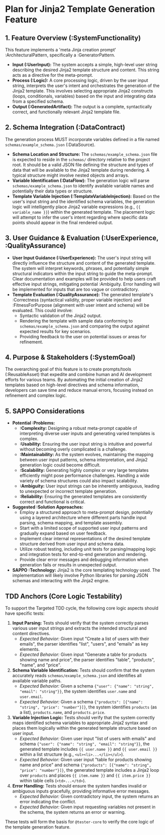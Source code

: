# Plan for Jinja2 Template Generation Feature

## 1. Feature Overview (:SystemFunctionality)

This feature implements a 'meta Jinja creation prompt' :ArchitecturalPattern, specifically a :GeneratorPattern.
*   **Input (:UserInput):** The system accepts a simple, high-level user string describing the desired Jinja2 template structure and content. This string acts as a directive for the meta-prompt.
*   **Process (:Logic):** A core processing logic, driven by the user input string, interprets the user's intent and orchestrates the generation of the Jinja2 template. This involves selecting appropriate Jinja2 constructs (loops, conditionals, variables) based on the input and integrating data from a specified schema.
*   **Output (:GeneratedArtifact):** The output is a complete, syntactically correct, and functionally relevant Jinja2 template file.

## 2. Schema Integration (:DataContract)

The generation process MUST incorporate variables defined in a file named `schemas/example_schema.json` (:DataSource).
*   **Schema Location and Structure:** The `schemas/example_schema.json` file is expected to reside in the `schemas/` directory relative to the project root. It should be a valid JSON file defining the structure and types of data that will be available to the Jinja2 template during rendering. A typical structure might involve nested objects and arrays.
*   **Variable Identification (:DataFlow):** The generation logic will parse `schemas/example_schema.json` to identify available variable names and potentially their data types or structure.
*   **Template Variable Injection (:TemplateVariableInjection):** Based on the user's input string and the identified schema variables, the generation logic will intelligently place Jinja2 variable expressions (e.g., `{{ variable_name }}`) within the generated template. The placement logic will attempt to infer the user's intent regarding where specific data points should appear in the final rendered output.

## 3. User Guidance & Evaluation (:UserExperience, :QualityAssurance)

*   **User Input Guidance (:UserExperience):** The user's input string will directly influence the structure and content of the generated template. The system will interpret keywords, phrases, and potentially simple structural indicators within the input string to guide the meta-prompt. Clear documentation and examples will be provided to help users craft effective input strings, mitigating potential :Ambiguity. Error handling will be implemented for inputs that are too vague or contradictory.
*   **Template Evaluation (:QualityAssurance):** The generated template's :Correctness (syntactical validity, proper variable injection) and :FitnessForPurpose (alignment with user intent and schema) will be evaluated. This could involve:
    *   Syntactic validation of the Jinja2 output.
    *   Rendering the template with sample data conforming to `schemas/example_schema.json` and comparing the output against expected results for key scenarios.
    *   Providing feedback to the user on potential issues or areas for refinement.

## 4. Purpose & Stakeholders (:SystemGoal)

The overarching goal of this feature is to create prompts/tools (:ReusableAsset) that expedite and combine human and AI development efforts for various teams. By automating the initial creation of Jinja2 templates based on high-level directives and schema information, developers can save time and reduce manual errors, focusing instead on refinement and complex logic.

## 5. SAPPO Considerations

*   **Potential :Problems:**
    *   **:Complexity:** Designing a robust meta-prompt capable of interpreting diverse user inputs and generating varied templates is complex.
    *   **:Usability:** Ensuring the user input string is intuitive and powerful without becoming overly complicated is a challenge.
    *   **:Maintainability:** As the system evolves, maintaining the mapping between user input patterns, schema interpretation, and Jinja2 generation logic could become difficult.
    *   **:Scalability:** Generating highly complex or very large templates efficiently might pose performance challenges. Handling a wide variety of schema structures could also impact scalability.
    *   **:Ambiguity:** User input strings can be inherently ambiguous, leading to unexpected or incorrect template generation.
    *   **:Reliability:** Ensuring the generated templates are consistently correct and functional is critical.
*   **Suggested :Solution Approaches:**
    *   Employ a structured approach to meta-prompt design, potentially using a layered architecture where different parts handle input parsing, schema mapping, and template assembly.
    *   Start with a limited scope of supported user input patterns and gradually expand based on user feedback.
    *   Implement clear internal representations of the desired template structure derived from user input and schema data.
    *   Utilize robust testing, including unit tests for parsing/mapping logic and integration tests for end-to-end generation and rendering.
    *   Provide clear error messages and debugging information when generation fails or results in unexpected output.
*   **SAPPO :Technology:** Jinja2 is the core templating technology used. The implementation will likely involve Python libraries for parsing JSON schemas and interacting with the Jinja2 engine.

## TDD Anchors (Core Logic Testability)

To support the Targeted TDD cycle, the following core logic aspects should have specific tests:

1.  **Input Parsing:** Tests should verify that the system correctly parses various user input strings and extracts the intended structural and content directives.
    *   *Expected Behavior:* Given input "Create a list of users with their emails", the parser identifies "list", "users", and "emails" as key elements.
    *   *Expected Behavior:* Given input "Generate a table for products showing name and price", the parser identifies "table", "products", "name", and "price".
2.  **Schema Variable Identification:** Tests should confirm that the system accurately reads `schemas/example_schema.json` and identifies all available variable paths.
    *   *Expected Behavior:* Given a schema `{"user": {"name": "string", "email": "string"}}`, the system identifies `user.name` and `user.email`.
    *   *Expected Behavior:* Given a schema `{"products": [{"name": "string", "price": "number"}]}`, the system identifies `products` (as a list), `products.name`, and `products.price`.
3.  **Variable Injection Logic:** Tests should verify that the system correctly maps identified schema variables to appropriate Jinja2 syntax and places them logically within the generated template structure based on user input.
    *   *Expected Behavior:* Given user input "list of users with emails" and schema `{"user": {"name": "string", "email": "string"}}`, the generated template includes `{{ user.name }}` and `{{ user.email }}` within a list structure (e.g., `<ul><li>...</li></ul>`).
    *   *Expected Behavior:* Given user input "table for products showing name and price" and schema `{"products": [{"name": "string", "price": "number"}]}`, the generated template includes a Jinja2 loop over `products` and places `{{ item.name }}` and `{{ item.price }}` within table cells (`<td>...</td>`).
4.  **Error Handling:** Tests should ensure the system handles invalid or ambiguous inputs gracefully, providing informative error messages.
    *   *Expected Behavior:* Given contradictory input, the system returns an error indicating the conflict.
    *   *Expected Behavior:* Given input requesting variables not present in the schema, the system returns an error or warning.

These tests will form the basis for `@tester-core` to verify the core logic of the template generation feature.
